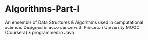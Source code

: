 # Algorithms-Part-I
An ensemble of Data Structures &amp; Algorithms used in computational science. Designed in accordance with Princeton University MOOC (Coursera) &amp; programmed in Java
